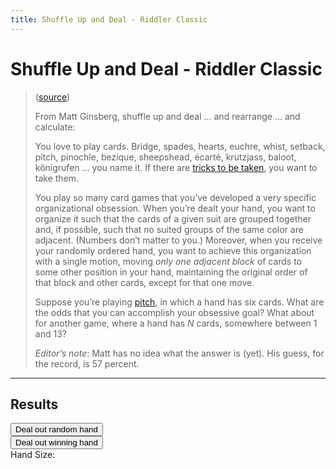 ```yaml
---
title: Shuffle Up and Deal - Riddler Classic
---
```


# Shuffle Up and Deal - Riddler Classic

> ([source](https://fivethirtyeight.com/features/who-will-capture-the-most-james-bonds/))
>
> From Matt Ginsberg, shuffle up and deal … and rearrange … and calculate:
> 
> You love to play cards. Bridge, spades, hearts, euchre, whist, setback, pitch,
> pinochle, bezique, sheepshead, écarté, krutzjass, baloot, königrufen … you name
> it. If there are [tricks to be taken](https://en.wikipedia.org/wiki/Trick-taking_game),
> you want to take them.
> 
> You play so many card games that you’ve developed a very specific organizational
> obsession. When you’re dealt your hand, you want to organize it such that the
> cards of a given suit are grouped together and, if possible, such that no suited
> groups of the same color are adjacent. (Numbers don’t matter to you.) Moreover,
> when you receive your randomly ordered hand, you want to achieve this organization
> with a single motion, moving _only one adjacent block_ of cards to some other
> position in your hand, maintaining the original order of that block and other
> cards, except for that one move.
> 
> Suppose you’re playing [pitch](https://www.pagat.com/allfours/pitch.html),
> in which a hand has six cards. What are the odds that you can accomplish your
> obsessive goal? What about for another game, where a hand has _N_ cards,
> somewhere between 1 and 13?
> 
> _Editor’s note_: Matt has no idea what the answer is (yet). His guess, for the
> record, is 57 percent.

---

## Results

<div id="running-status"></div>
<div id="container" style="width: 75%;">
    <canvas id="canvas"></canvas>
</div>

<ul id="odds-results"></ul>


<button id="get-sample">Deal out random hand</button> 
<br>
<button id="get-winning">Deal out winning hand</button>
<br>
<label>Hand Size: <input type="number" id="num" style="display: none" min="2" value="6" /></label>

<div id="sample-hand"></div>


<script src="https://cdnjs.cloudflare.com/ajax/libs/Chart.js/2.7.3/Chart.bundle.min.js"></script>
<script>
    document.addEventListener('DOMContentLoaded', function() {
        var color = Chart.helpers.color;
        window.chartColors = {
            "red":"rgb(255, 99, 132)",
            "orange":"rgb(255, 159, 64)",
            "yellow":"rgb(255, 205, 86)",
            "green":"rgb(75, 192, 192)",
            "blue":"rgb(54, 162, 235)",
            "purple":"rgb(153, 102, 255)",
            "grey":"rgb(201, 203, 207)"
        };
        var ctx = document.getElementById('canvas').getContext('2d');
        let odds_results_list = document.getElementById('odds-results');
        let running_status = document.getElementById('running-status');
        let sample_hand = document.getElementById('sample-hand');
        let winning_hand_button = document.getElementById('get-winning');
        let sample_hand_button = document.getElementById('get-sample');
        let num_input = document.getElementById('num');

        function appendOddsResult(str) {
            let li = document.createElement('li');
            li.innerHTML = str;
            odds_results_list.appendChild(li);
        }

        var worker = new Worker('{{ "assets/javascript/shuffle-up-and-deal-worker.js" | relative_url }}');

        let hand_sizes = [13, 12, 11, 10, 9, 8, 7, 6, 5, 4, 3, 2, 1];
        let hand_size_labels = hand_sizes.slice(0).map(String);
        hand_size_labels.reverse();

        let current_hand_size = hand_sizes.pop();

        running_status.innerHTML = `Calculating hand size of ${current_hand_size}`;
        worker.postMessage({
            type: 'calculate-odds',
            handSize: current_hand_size,
        });

        // Bar Chart data
        var barChartData = {
            labels: hand_size_labels,
            datasets: [{
                label: 'Results',
                backgroundColor: color(window.chartColors.blue).alpha(0.5).rgbString(),
                borderColor: window.chartColors.blue,
                borderWidth: 1,
                data: []
            }]
        };
        window.myBar = new Chart(ctx, {
            type: 'line',
            data: barChartData,
            options: {
                responsive: true,
                scales: {
                    xAxes: [{
                        display: true,
                        scaleLabel: {
                            display: true,
                            labelString: 'Hand Size'
                        }
                    }],
                    yAxes: [{
                        display: true,
                        scaleLabel: {
                            display: true,
                            labelString: '% chance hand dealt can be sorted with one move'
                        },
                        ticks: {
                            beginAtZero:true
                        }
                    }]
                },
                legend: false,
                title: false
            }
        });


        worker.onmessage = function (event) {
            let data = event.data;
            switch (data && data.type) {
                case 'random-hand':
                    sample_hand.innerHTML = '<ul>' + data.result + '</ul>';

                    break;
                case 'random-winning-hand':

                    break;
                case 'calculate-odds':
                    let odds_percent = parseFloat((data.odds * 100).toFixed(2));
                    appendOddsResult(`Hand of ${data.handSize} cards - ${odds_percent}% chance your dealt hand is "solvable"`)

                    // Adds result to graph
                    barChartData.datasets[0].data.push(odds_percent);
                    window.myBar.update();
                    break;
            }

            if (hand_sizes.length > 0) {
                current_hand_size = hand_sizes.pop();
                running_status.innerHTML = `Calculating hand size of ${current_hand_size}`;
                worker.postMessage({
                    type: 'calculate-odds',
                    handSize: current_hand_size,
                });
            } else {
                running_status.innerHTML = `Finished all calcuations!`;
            }
        };

        


        // function outputSampleHand(force_winning = false) {
        //     var log_str;
        //     var record_log = str => {
        //         log_str += '<li>' + str + '</li>';
        //     };
            
        //     let num = parseInt(num_input.value, 10);
        //     if (isNaN(num) || num < 1) {
        //       num = 2;
        //     }
        //     do {
        //         log_str = '';
        //         var result = dealHandAndSeeIfSolvable(num, record_log);
        //     } while (!result && force_winning);

        //     sample_hand.innerHTML = '<ul>' + log_str + '</ul>'
        // }

        sample_hand_button.addEventListener('click', function(e) {
            let num = parseInt(num_input.value, 10);
            if (isNaN(num) || num < 1) {
              num = 2;
            }
            worker.postMessage({
                type: 'random-hand',
                handSize: num,
            });
        })
        // winning_hand_button.addEventListener('click', function(e) {
        //     sample_hand.innerHTML = 'Finding winning hand...';
        //     setTimeout(function() {outputSampleHand(true)}, 200);
        // })
    });
</script>
<style>
.red {
    color: red;
}
canvas {
        -moz-user-select: none;
        -webkit-user-select: none;
        -ms-user-select: none;
    }
</style>

